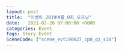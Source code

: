 ```yaml
---
layout: post
title:  "이벤트_2019여름_0화_오프닝"
date:   2021-02-26 07:00:00 +0000
categories: Event
Tags: Story Event
SceneCode: ["scene_evt190627_cp0_q1_s10"]
---
```

